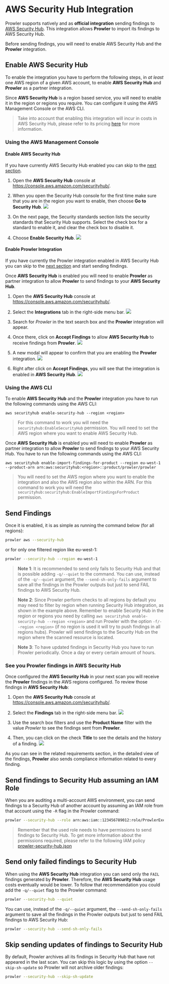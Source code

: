 # AWS Security Hub Integration

Prowler supports natively and as **official integration** sending findings to [AWS Security Hub](https://aws.amazon.com/security-hub). This integration allows **Prowler** to import its findings to AWS Security Hub.


Before sending findings, you will need to enable AWS Security Hub and the **Prowler** integration.

## Enable AWS Security Hub

To enable the integration you have to perform the following steps, in _at least_ one AWS region of a given AWS account, to enable **AWS Security Hub** and **Prowler** as a partner integration.

Since **AWS Security Hub** is a region based service, you will need to enable it in the region or regions you require. You can configure it using the AWS Management Console or the AWS CLI.

> Take into account that enabling this integration will incur in costs in AWS Security Hub, please refer to its pricing [here](https://aws.amazon.com/security-hub/pricing/) for more information.

### Using the AWS Management Console

#### Enable AWS Security Hub

If you have currently AWS Security Hub enabled you can skip to the [next section](#enable-prowler-integration).

1. Open the **AWS Security Hub** console at https://console.aws.amazon.com/securityhub/.

2. When you open the Security Hub console for the first time make sure that you are in the region you want to enable, then choose **Go to Security Hub**.
![](./img/enable.png)

3. On the next page, the Security standards section lists the security standards that Security Hub supports. Select the check box for a standard to enable it, and clear the check box to disable it.

4. Choose **Enable Security Hub**.
![](./img/enable-2.png)

#### Enable Prowler Integration

If you have currently the Prowler integration enabled in AWS Security Hub you can skip to the [next section](#send-findings) and start sending findings.

Once **AWS Security Hub** is enabled you will need to enable **Prowler** as partner integration to allow **Prowler** to send findings to your **AWS Security Hub**.

1. Open the **AWS Security Hub** console at https://console.aws.amazon.com/securityhub/.

2. Select the **Integrations** tab in the right-side menu bar.
![](./img/enable-partner-integration.png)

3. Search for _Prowler_ in the text search box and the **Prowler** integration will appear.

4. Once there, click on **Accept Findings** to allow **AWS Security Hub** to receive findings from **Prowler**.
![](./img/enable-partner-integration-2.png)

5. A new modal will appear to confirm that you are enabling the **Prowler** integration.
![](./img/enable-partner-integration-3.png)

6. Right after click on **Accept Findings**, you will see that the integration is enabled in **AWS Security Hub**.
![](./img/enable-partner-integration-4.png)

### Using the AWS CLI

To enable **AWS Security Hub** and the **Prowler** integration you have to run the following commands using the AWS CLI:

```shell
aws securityhub enable-security-hub --region <region>
```
> For this command to work you will need the `securityhub:EnableSecurityHub` permission.
> You will need to set the AWS region where you want to enable AWS Security Hub.

Once **AWS Security Hub** is enabled you will need to enable **Prowler** as partner integration to allow **Prowler** to send findings to your AWS Security Hub. You have to run the following commands using the AWS CLI:

```shell
aws securityhub enable-import-findings-for-product --region eu-west-1 --product-arn arn:aws:securityhub:<region>::product/prowler/prowler
```
> You will need to set the AWS region where you want to enable the integration and also the AWS region also within the ARN.
> For this command to work you will need the `securityhub:securityhub:EnableImportFindingsForProduct` permission.


## Send Findings
Once it is enabled, it is as simple as running the command below (for all regions):

```sh
prowler aws --security-hub
```

or for only one filtered region like eu-west-1:

```sh
prowler --security-hub --region eu-west-1
```

> **Note 1**: It is recommended to send only fails to Security Hub and that is possible adding `-q/--quiet` to the command. You can use, instead of the `-q/--quiet` argument, the `--send-sh-only-fails` argument to save all the findings in the Prowler outputs but just to send FAIL findings to AWS Security Hub.

> **Note 2**: Since Prowler perform checks to all regions by default you may need to filter by region when running Security Hub integration, as shown in the example above. Remember to enable Security Hub in the region or regions you need by calling `aws securityhub enable-security-hub --region <region>` and run Prowler with the option `-f/--region <region>` (if no region is used it will try to push findings in all regions hubs). Prowler will send findings to the Security Hub on the region where the scanned resource is located.

> **Note 3**: To have updated findings in Security Hub you have to run Prowler periodically. Once a day or every certain amount of hours.

### See you Prowler findings in AWS Security Hub

Once configured the **AWS Security Hub** in your next scan you will receive the **Prowler** findings in the AWS regions configured. To review those findings in **AWS Security Hub**:

1. Open the **AWS Security Hub** console at https://console.aws.amazon.com/securityhub/.

2. Select the **Findings** tab in the right-side menu bar.
![](./img/findings.png)

3. Use the search box filters and use the **Product Name** filter with the value _Prowler_ to see the findings sent from **Prowler**.

4. Then, you can click on the check **Title** to see the details and the history of a finding.
![](./img/finding-details.png)

As you can see in the related requirements section, in the detailed view of the findings, **Prowler** also sends compliance information related to every finding.

## Send findings to Security Hub assuming an IAM Role

When you are auditing a multi-account AWS environment, you can send findings to a Security Hub of another account by assuming an IAM role from that account using the `-R` flag in the Prowler command:

```sh
prowler --security-hub --role arn:aws:iam::123456789012:role/ProwlerExecutionRole
```

> Remember that the used role needs to have permissions to send findings to Security Hub. To get more information about the permissions required, please refer to the following IAM policy [prowler-security-hub.json](https://github.com/prowler-cloud/prowler/blob/master/permissions/prowler-security-hub.json)


## Send only failed findings to Security Hub

When using the **AWS Security Hub** integration you can send only the `FAIL` findings generated by **Prowler**. Therefore, the **AWS Security Hub** usage costs eventually would be lower. To follow that recommendation you could add the `-q/--quiet` flag to the Prowler command:

```sh
prowler --security-hub --quiet
```

You can use, instead of the `-q/--quiet` argument, the `--send-sh-only-fails` argument to save all the findings in the Prowler outputs but just to send FAIL findings to AWS Security Hub:

```sh
prowler --security-hub --send-sh-only-fails
```

## Skip sending updates of findings to Security Hub

By default, Prowler archives all its findings in Security Hub that have not appeared in the last scan.
You can skip this logic by using the option `--skip-sh-update` so Prowler will not archive older findings:

```sh
prowler --security-hub --skip-sh-update
```
